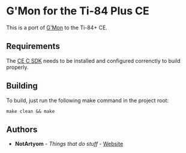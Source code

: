# G'Mon for the Ti-84 Plus CE

This is a port of [G'Mon](https://github.com/ProbablyNotArtyom/Gmon-6502) to the Ti-84+ CE.

## Requirements

The [CE C SDK](https://github.com/CE-Programming/toolchain) needs to be installed and configured correnctly to build properly.

## Building

To build, just run the following make command in the project root:
```
make clean && make
```

## Authors

* **NotArtyom** - *Things that do stuff* - [Website](http://notartyoms-box.com)
